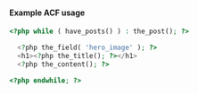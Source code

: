 #### Example ACF usage

```php
<?php while ( have_posts() ) : the_post(); ?>

  <?php the_field( 'hero_image' ); ?>
  <h1><?php the_title(); ?></h1>
  <?php the_content(); ?>

<?php endwhile; ?>
```